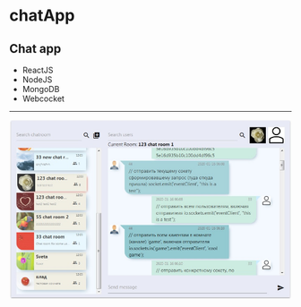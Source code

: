 # chatApp
Chat app
--------
- ReactJS
- NodeJS
- MongoDB
- Webcocket
--------
<img src="./image.jpg" />

